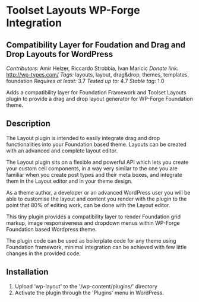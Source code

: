 # Toolset Layouts WP-Forge Integration 
## Compatibility Layer for Foudation and Drag and Drop Layouts for WordPress


*Contributors:* Amir Helzer, Riccardo Strobbia, Ivan Maricic
*Donate link:* http://wp-types.com/
*Tags:* layouts, layout, drag&drop, themes, templates, foundation
*Requires at least:* 3.7
*Tested up to:* 4.7
*Stable tag:* 1.0

Adds a compatibility layer for Foundation Framework and Toolset Layouts plugin to provide a drag and drop layout generator for WP-Forge Foundation theme.

## Description

The Layout plugin is intended to easily integrate drag and drop functionalities into your Foundation based theme. Layouts can be created with an advanced and complete layout editor.

The Layout plugin sits on a flexible and powerful API which lets you create your custom cell components, in a way very similar to the one you are familiar when you create post types and their meta boxes, and integrate them in the Layout editor and in your theme design.

As a theme author, a developer or an advanced WordPress user you will be able to customise the layout and content you render with the plugin to the point that 80% of editing work, can be done with the Layout editor.

This tiny plugin provides a compatibility layer to render Foundation grid markup, image responsiveness and dropdown menus within WP-Forge Foundation based Wordpress theme.

The plugin code can be used as boilerplate code for any theme using Foundation framework, minimal integration can be achieved with few little changes in the provided code.

## Installation

1. Upload 'wp-layout' to the '/wp-content/plugins/' directory
2. Activate the plugin through the 'Plugins' menu in WordPress. 

